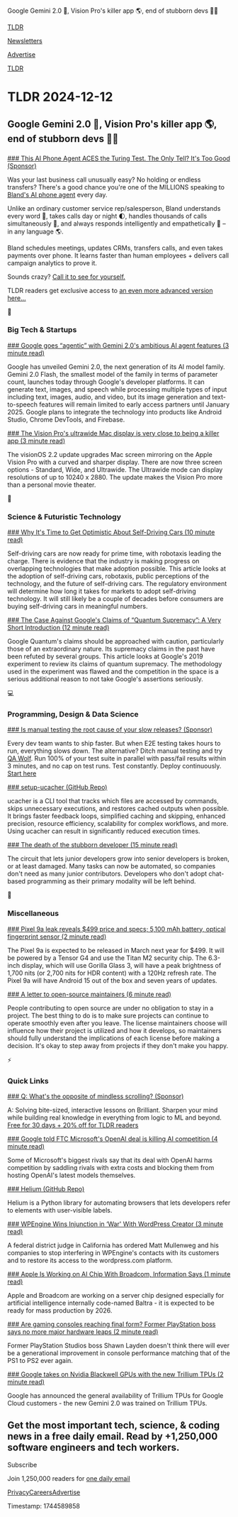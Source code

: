 Google Gemini 2.0 🧠, Vision Pro's killer app 🌎, end of stubborn devs 👨‍💻

[TLDR](/)

[Newsletters](/newsletters)

[Advertise](https://advertise.tldr.tech/)

[TLDR](/)

# TLDR 2024-12-12

## Google Gemini 2.0 🧠, Vision Pro's killer app 🌎, end of stubborn devs 👨‍💻

### 

[### This AI Phone Agent ACES the Turing Test. The Only Tell? It's Too Good (Sponsor)](https://www.bland.ai/?utm_campaign=TLDRAINov&amp;utm_medium=paid&amp;utm_source=TLDRhome)

Was your last business call unusually easy? No holding or endless transfers? There's a good chance you're one of the MILLIONS speaking to [Bland's AI phone agent](https://www.bland.ai/?utm_campaign=TLDRAINov&utm_medium=paid&utm_source=TLDRhome) every day.

Unlike an ordinary customer service rep/salesperson, Bland understands every word 💬, takes calls day or night 🌓, handles thousands of calls simultaneously 🐙, and always responds intelligently and empathetically 🧠 – in any language 🌎.

Bland schedules meetings, updates CRMs, transfers calls, and even takes payments over phone. It learns faster than human employees + delivers call campaign analytics to prove it.

Sounds crazy? [Call it to see for yourself.](https://www.bland.ai/?utm_campaign=TLDRAINov&utm_medium=paid&utm_source=TLDRhome)

TLDR readers get exclusive access to [an even more advanced version here...](https://www.bland.ai/?utm_campaign=TLDRAINov&utm_medium=paid&utm_source=TLDRhome)

📱

### Big Tech & Startups

[### Google goes “agentic” with Gemini 2.0's ambitious AI agent features (3 minute read)](https://arstechnica.com/information-technology/2024/12/google-goes-agentic-with-gemini-2-0s-ambitious-ai-agent-features/?utm_source=tldrnewsletter)

Google has unveiled Gemini 2.0, the next generation of its AI model family. Gemini 2.0 Flash, the smallest model of the family in terms of parameter count, launches today through Google's developer platforms. It can generate text, images, and speech while processing multiple types of input including text, images, audio, and video, but its image generation and text-to-speech features will remain limited to early access partners until January 2025. Google plans to integrate the technology into products like Android Studio, Chrome DevTools, and Firebase.

[### The Vision Pro's ultrawide Mac display is very close to being a killer app (3 minute read)](https://www.theverge.com/2024/12/11/24301921/vision-pro-ultrawide-mac-display-visionos-2-2-killer-app?utm_source=tldrnewsletter)

The visionOS 2.2 update upgrades Mac screen mirroring on the Apple Vision Pro with a curved and sharper display. There are now three screen options - Standard, Wide, and Ultrawide. The Ultrawide mode can display resolutions of up to 10240 x 2880. The update makes the Vision Pro more than a personal movie theater.

🚀

### Science & Futuristic Technology

[### Why It's Time to Get Optimistic About Self-Driving Cars (10 minute read)](https://spectrum.ieee.org/robotaxi?utm_source=tldrnewsletter)

Self-driving cars are now ready for prime time, with robotaxis leading the charge. There is evidence that the industry is making progress on overlapping technologies that make adoption possible. This article looks at the adoption of self-driving cars, robotaxis, public perceptions of the technology, and the future of self-driving cars. The regulatory environment will determine how long it takes for markets to adopt self-driving technology. It will still likely be a couple of decades before consumers are buying self-driving cars in meaningful numbers.

[### The Case Against Google's Claims of “Quantum Supremacy”: A Very Short Introduction (12 minute read)](https://gilkalai.wordpress.com/2024/12/09/the-case-against-googles-claims-of-quantum-supremacy-a-very-short-introduction/?utm_source=tldrnewsletter)

Google Quantum's claims should be approached with caution, particularly those of an extraordinary nature. Its supremacy claims in the past have been refuted by several groups. This article looks at Google's 2019 experiment to review its claims of quantum supremacy. The methodology used in the experiment was flawed and the competition in the space is a serious additional reason to not take Google's assertions seriously.

💻

### Programming, Design & Data Science

[### Is manual testing the root cause of your slow releases? (Sponsor)](https://www.qawolf.com/?utm_campaign=CutQACycles12122024&amp;utm_source=tldr&amp;utm_medium=newsletter&amp;utm_content=headline)

Every dev team wants to ship faster. But when E2E testing takes hours to run, everything slows down. The alternative? Ditch manual testing and try [QA Wolf](https://www.qawolf.com/?utm_campaign=CutQACycles12122024&utm_source=tldr&utm_medium=newsletter&utm_content=body-QAWolf). Run 100% of your test suite in parallel with pass/fail results within 3 minutes, and no cap on test runs. Test constantly. Deploy continuously. [Start here](https://www.qawolf.com/?utm_campaign=CutQACycles12122024&utm_source=tldr&utm_medium=newsletter&utm_content=CTA-starthere)

[### setup-ucacher (GitHub Repo)](https://github.com/earthly/setup-ucacher?utm_source=tldrnewsletter)

ucacher is a CLI tool that tracks which files are accessed by commands, skips unnecessary executions, and restores cached outputs when possible. It brings faster feedback loops, simplified caching and skipping, enhanced precision, resource efficiency, scalability for complex workflows, and more. Using ucacher can result in significantly reduced execution times.

[### The death of the stubborn developer (15 minute read)](https://sourcegraph.com/blog/the-death-of-the-stubborn-developer?utm_source=tldrnewsletter)

The circuit that lets junior developers grow into senior developers is broken, or at least damaged. Many tasks can now be automated, so companies don't need as many junior contributors. Developers who don't adopt chat-based programming as their primary modality will be left behind.

🎁

### Miscellaneous

[### Pixel 9a leak reveals $499 price and specs; 5,100 mAh battery, optical fingerprint sensor (2 minute read)](https://9to5google.com/2024/12/11/google-pixel-9a-specs-price-leak/?utm_source=tldrnewsletter)

The Pixel 9a is expected to be released in March next year for $499. It will be powered by a Tensor G4 and use the Titan M2 security chip. The 6.3-inch display, which will use Gorilla Glass 3, will have a peak brightness of 1,700 nits (or 2,700 nits for HDR content) with a 120Hz refresh rate. The Pixel 9a will have Android 15 out of the box and seven years of updates.

[### A letter to open-source maintainers (6 minute read)](https://xuanwo.io/2024/10-a-letter-to-open-source-maintainers/?utm_source=tldrnewsletter)

People contributing to open source are under no obligation to stay in a project. The best thing to do is to make sure projects can continue to operate smoothly even after you leave. The license maintainers choose will influence how their project is utilized and how it develops, so maintainers should fully understand the implications of each license before making a decision. It's okay to step away from projects if they don't make you happy.

⚡

### Quick Links

[### Q: What's the opposite of mindless scrolling? (Sponsor)](https://brilliant.org/tldrtech/?utm_source=tldrnewsletter)

A: Solving bite-sized, interactive lessons on Brilliant. Sharpen your mind while building real knowledge in everything from logic to ML and beyond. [Free for 30 days + 20% off for TLDR readers](https://brilliant.org/tldrtech/)

[### Google told FTC Microsoft's OpenAI deal is killing AI competition (4 minute read)](https://arstechnica.com/tech-policy/2024/12/report-microsofts-exclusive-deal-with-openai-harms-competition-google-told-ftc/?utm_source=tldrnewsletter)

Some of Microsoft's biggest rivals say that its deal with OpenAI harms competition by saddling rivals with extra costs and blocking them from hosting OpenAI's latest models themselves.

[### Helium (GitHub Repo)](https://github.com/mherrmann/helium?utm_source=tldrnewsletter)

Helium is a Python library for automating browsers that lets developers refer to elements with user-visible labels.

[### WPEngine Wins Injunction in ‘War' With WordPress Creator (3 minute read)](https://gizmodo.com/wpengine-wins-injunction-in-war-with-wordpress-creator-2000537329?utm_source=tldrnewsletter)

A federal district judge in California has ordered Matt Mullenweg and his companies to stop interfering in WPEngine's contacts with its customers and to restore its access to the wordpress.com platform.

[### Apple Is Working on AI Chip With Broadcom, Information Says (1 minute read)](https://www.bloomberg.com/news/articles/2024-12-11/apple-is-working-on-ai-chip-with-broadcom-information-reports?accessToken=eyJhbGciOiJIUzI1NiIsInR5cCI6IkpXVCJ9.eyJzb3VyY2UiOiJTdWJzY3JpYmVyR2lmdGVkQXJ0aWNsZSIsImlhdCI6MTczMzk4MDc2MCwiZXhwIjoxNzM0NTg1NTYwLCJhcnRpY2xlSWQiOiJTT0MxWEtUMEcxS1cwMCIsImJjb25uZWN0SWQiOiJFQTExNDNDNTM4NEE0RUY5QTg5RjJEN0IxMTg2MzcwOSJ9.guBSQ54c4_5feyfT_A3DOmWbmfPZ28CGkl5zb9xeLmI&amp;utm_source=tldrnewsletter)

Apple and Broadcom are working on a server chip designed especially for artificial intelligence internally code-named Baltra - it is expected to be ready for mass production by 2026.

[### Are gaming consoles reaching final form? Former PlayStation boss says no more major hardware leaps (2 minute read)](https://www.techspot.com/news/105859-consoles-reaching-their-final-form-former-playstation-boss.html?utm_source=tldrnewsletter)

Former PlayStation Studios boss Shawn Layden doesn't think there will ever be a generational improvement in console performance matching that of the PS1 to PS2 ever again.

[### Google takes on Nvidia Blackwell GPUs with the new Trillium TPUs (2 minute read)](https://www.neowin.net/news/google-takes-on-nvidia-blackwell-gpus-with-the-new-trillium-tpus/?utm_source=tldrnewsletter)

Google has announced the general availability of Trillium TPUs for Google Cloud customers - the new Gemini 2.0 was trained on Trillium TPUs.

## Get the most important tech, science, & coding news in a free daily email. Read by +1,250,000 software engineers and tech workers.

Subscribe

Join 1,250,000 readers for [one daily email](/api/latest/tech)

[Privacy](/privacy)[Careers](https://jobs.ashbyhq.com/tldr.tech)[Advertise](/tech/advertise)

Timestamp: 1744589858